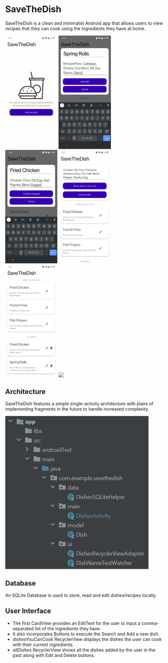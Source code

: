 # SaveTheDish

SaveTheDish is a clean and minimalist Android app that allows users to view recipes that they can cook using the ingredients they have at home.

<p float="left">
  <img src="images/1.jpg" width="33%" />
  <img src="images/2.jpg" width="33%" />
  <img src="images/3.jpg" width="33%" />
  <img src="images/4.jpg" width="33%" />
  <img src="images/5.jpg" width="33%" />
  <img src="images/6.jng" width="33%" />
</p>

## Architecture

SaveTheDish features a simple single-activity architecture with plans of implementing fragments in the future to handle increased complexity.

<p float="left">
  <img src="images/7.png" />
</p>

## Database

An SQLite Database is used to store, read and edit dishes/recipes locally.


## User Interface

* The first CardView provides an EditText for the user to input a comma-separated list of the ingredients they have.
* It also incorporates Buttons to execute the Search and Add a new dish.
* _dishesYouCanCook_ RecyclerView displays the dishes the user can cook with their current ingredients.
* _allDishes_ RecyclerView shows all the dishes added by the user in the past along with Edit and Delete buttons.
